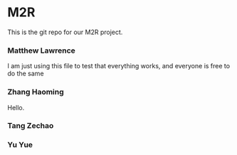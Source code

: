 # M2R
This is the git repo for our M2R project.
### Matthew Lawrence
I am just using this file to test that everything works, and everyone is free to do the same
### Zhang Haoming
Hello.
### Tang Zechao

### Yu Yue
